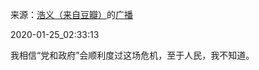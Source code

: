 来源：[浩义（来自豆瓣）](https://www.douban.com/people/hauuyee/)的[广播](https://www.douban.com/people/hauuyee/status/2772706556/)


2020-01-25_02:33:13


我相信“党和政府”会顺利度过这场危机，至于人民，我不知道。
